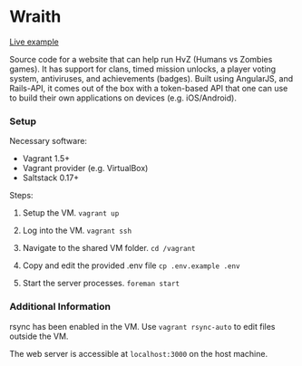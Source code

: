 Wraith
======
[Live example](http://hvz.xgallardo.com)

Source code for a website that can help run HvZ (Humans vs Zombies games). It has support for clans, timed mission unlocks, a player voting system, antiviruses, and achievements (badges). Built using AngularJS, and Rails-API, it comes out of the box with a token-based API that one can use to build their own applications on devices (e.g. iOS/Android).

### Setup
Necessary software:

* Vagrant 1.5+
* Vagrant provider (e.g. VirtualBox)
* Saltstack 0.17+

Steps:

1. Setup the VM. `vagrant up`

2. Log into the VM. `vagrant ssh`

3. Navigate to the shared VM folder. `cd /vagrant`

4. Copy and edit the provided .env file `cp .env.example .env`

5. Start the server processes. `foreman start`

### Additional Information

rsync has been enabled in the VM. Use `vagrant rsync-auto` to edit files outside the VM.

The web server is accessible at `localhost:3000` on the host machine.